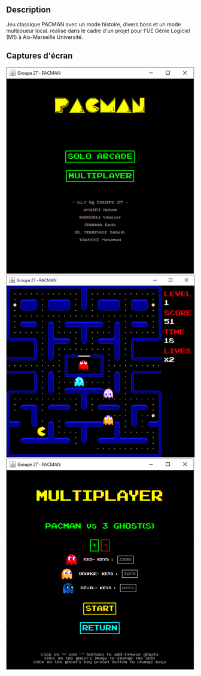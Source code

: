 ## Description

Jeu classique PACMAN avec un mode histoire, divers boss et un mode multijoueur local.
realisé dans le cadre d'un projet pour l'UE Génie Logiciel (M1) à Aix-Marseille Université.

## Captures d'écran

![Screenshot1](screenshot1.png)
![Screenshot2](screenshot2.png)
![Screenshot3](screenshot3.png)
